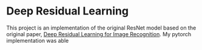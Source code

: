 # Deep Residual Learning

This project is an implementation of the original ResNet model based on the original paper, [Deep Residual Learning for Image Recognition](https://arxiv.org/abs/1512.03385). My pytorch implementation was able